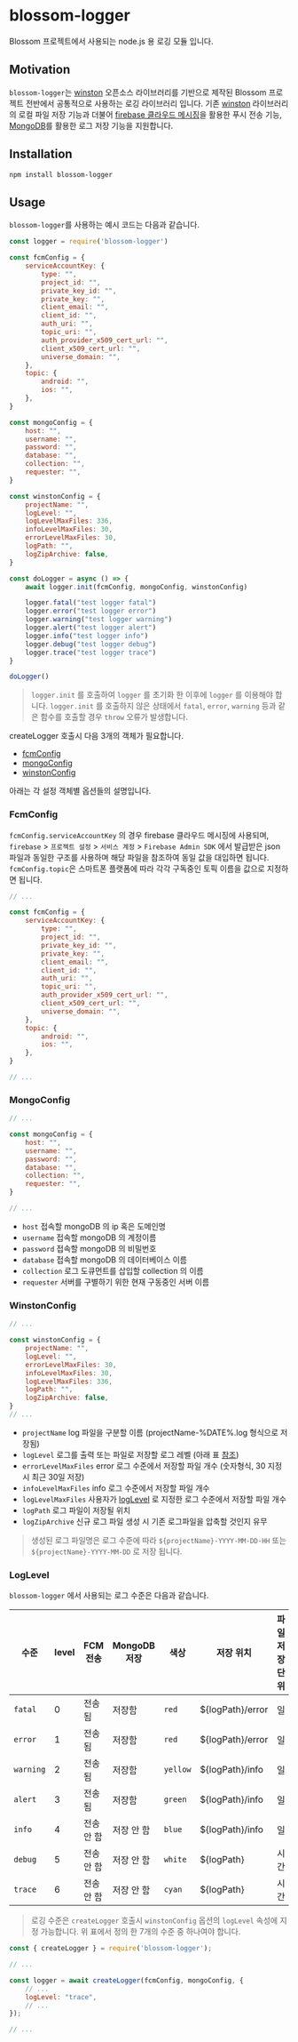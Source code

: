 # blossom-logger

Blossom 프로젝트에서 사용되는 node.js 용 로깅 모듈 입니다.

## Motivation

`blossom-logger`는 [winston](https://github.com/winstonjs/winston) 오픈소스 라이브러리를 기반으로 제작된 Blossom 프로젝트 전반에서 공통적으로 사용하는 로깅 라이브러리 입니다. 기존 [winston](https://github.com/winstonjs/winston) 라이브러리의 로컬 파일 저장 기능과 더불어 [firebase 클라우드 메시징](https://firebase.google.com/docs/cloud-messaging)을 활용한 푸시 전송 기능, [MongoDB](https://www.mongodb.com/)를 활용한 로그 저장 기능을 지원합니다.

## Installation

``` bash
npm install blossom-logger
```

## Usage
`blossom-logger`를 사용하는 예시 코드는 다음과 같습니다.

``` js
const logger = require('blossom-logger')

const fcmConfig = {
    serviceAccountKey: {
        type: "",
        project_id: "",
        private_key_id: "",
        private_key: "",
        client_email: "",
        client_id: "",
        auth_uri: "",
        topic_uri: "",
        auth_provider_x509_cert_url: "",
        client_x509_cert_url: "",
        universe_domain: "",
    },
    topic: {
        android: "",
        ios: "",
    },
}

const mongoConfig = {
    host: "",
    username: "",
    password: "",
    database: "",
    collection: "",
    requester: "",
}

const winstonConfig = {
    projectName: "",
    logLevel: "",
    logLevelMaxFiles: 336,
    infoLevelMaxFiles: 30,
    errorLevelMaxFiles: 30,
    logPath: "",
    logZipArchive: false, 
}

const doLogger = async () => {
    await logger.init(fcmConfig, mongoConfig, winstonConfig)

    logger.fatal("test logger fatal")
    logger.error("test logger error")
    logger.warning("test logger warning")
    logger.alert("test logger alert")
    logger.info("test logger info")
    logger.debug("test logger debug")
    logger.trace("test logger trace")
}

doLogger()
```

> `logger.init` 를 호출하여 `logger` 를 초기화 한 이후에 `logger` 를 이용해야 합니다. `logger.init` 를 호출하지 않은 상태에서 `fatal`, `error`, `warning` 등과 같은 함수를 호출할 경우 `throw` 오류가 발생합니다.

createLogger 호출시 다음 3개의 객체가 필요합니다.
- [fcmConfig](#fcmconfig)
- [mongoConfig](#mongoconfig)
- [winstonConfig](#winstonconfig)

아래는 각 설정 객체별 옵션들의 설명입니다.

### FcmConfig
`fcmConfig.serviceAccountKey` 의 경우 firebase 클라우드 메시징에 사용되며, `firebase` > `프로젝트 설정` > `서비스 계정` > `Firebase Admin SDK` 에서 발급받은 json 파일과 동일한 구조를 사용하며 해당 파일을 참조하여 동일 값을 대입하면 됩니다. `fcmConfig.topic`은 스마트폰 플랫폼에 따라 각각 구독중인 토픽 이름을 값으로 지정하면 됩니다. 

``` js
// ...

const fcmConfig = {
    serviceAccountKey: {
        type: "",
        project_id: "",
        private_key_id: "",
        private_key: "",
        client_email: "",
        client_id: "",
        auth_uri: "",
        topic_uri: "",
        auth_provider_x509_cert_url: "",
        client_x509_cert_url: "",
        universe_domain: "",
    },
    topic: {
        android: "",
        ios: "",
    },
}

// ...
```

### MongoConfig
``` js
// ...

const mongoConfig = {
    host: "",
    username: "",
    password: "",
    database: "",
    collection: "",
    requester: "",
}

// ...
```
* `host` 접속할 mongoDB 의 ip 혹은 도메인명
* `username` 접속할 mongoDB 의 계정이름
* `password` 접속할 mongoDB 의 비밀번호
* `database` 접속할 mongoDB 의 데이터베이스 이름 
* `collection` 로그 도큐먼트를 삽입할 collection 의 이름
* `requester` 서버를 구별하기 위한 현재 구동중인 서버 이름

### WinstonConfig
``` js
// ...

const winstonConfig = {
    projectName: "",
    logLevel: "",
    errorLevelMaxFiles: 30,
    infoLevelMaxFiles: 30,
    logLevelMaxFiles: 336,
    logPath: "",
    logZipArchive: false, 
}
// ...
```
* `projectName` log 파일을 구분할 이름 (projectName-%DATE%.log 형식으로 저장됨)
* `logLevel` 로그를 출력 또는 파일로 저장할 로그 레벨 (아래 표 [참조](#loglevel))
* `errorLevelMaxFiles` error 로그 수준에서 저장할 파일 개수 (숫자형식, 30 지정시 최근 30일 저장)
* `infoLevelMaxFiles` info 로그 수준에서 저장할 파일 개수
* `logLevelMaxFiles` 사용자가 [logLevel](#loglevel) 로 지정한 로그 수준에서 저장할 파일 개수
* `logPath` 로그 파일이 저장될 위치
* `logZipArchive` 신규 로그 파일 생성 시 기존 로그파일을 압축할 것인지 유무

> 생성된 로그 파일명은 로그 수준에 따라 `${projectName}-YYYY-MM-DD-HH` 또는 `${projectName}-YYYY-MM-DD` 로 저장 됩니다.

### LogLevel
`blossom-logger` 에서 사용되는 로그 수준은 다음과 같습니다.

| 수준        | level | FCM 전송         | MongoDB 저장 | 색상      | 저장 위치           | 파일 저장 단위 |
| ---------- | ----- | -------------- | ----------- | -------- | ----------------- | ------- |
| `fatal`    | 0     | 전송됨           | 저장함        | `red`    | ${logPath}/error | 일      |
| `error`    | 1     | 전송됨           | 저장함        | `red`    | ${logPath}/error | 일      |
| `warning`  | 2     | 전송됨           | 저장함        | `yellow` | ${logPath}/info  | 일      |
| `alert`    | 3     | 전송됨           | 저장함        | `green`  | ${logPath}/info  | 일      |
| `info`     | 4     | 전송 안 함       | 저장 안 함     | `blue`   | ${logPath}/info  | 일      |
| `debug`    | 5     | 전송 안 함       | 저장 안 함     | `white`  | ${logPath}       | 시간     |
| `trace`    | 6     | 전송 안 함       | 저장 안 함     | `cyan`   | ${logPath}       | 시간     |

> 로깅 수준은 `createLogger` 호출시 `winstonConfig` 옵션의 `logLevel` 속성에 지정 가능합니다.
> 위 표에서 정의 한 7개의 수준 중 하나여야 합니다.

``` js
const { createLogger } = require('blossom-logger');

// ...

const logger = await createLogger(fcmConfig, mongoConfig, {
    // ...
    logLevel: "trace",
    // ...
});

// ...

```